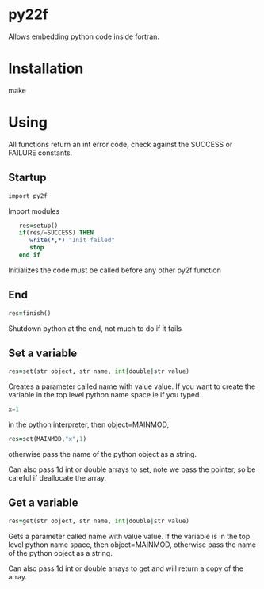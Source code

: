 # py22f

Allows embedding python code inside fortran. 

# Installation
make

# Using
All functions return an int error code, check against the SUCCESS 
or FAILURE constants.

## Startup
````fortran
import py2f
````

Import modules

````fortran
   res=setup()
   if(res/=SUCCESS) THEN
      write(*,*) "Init failed"
      stop
   end if
````

Initializes the code must be called before any other py2f function

## End

````fortran
res=finish()
````

Shutdown python at the end, not much to do if it fails

## Set a variable

````fortran
res=set(str object, str name, int|double|str value)
````
Creates a parameter called name with value value. If
you want to create the variable in the top level python name space
ie if you typed

````python
x=1
````

in the python interpreter, then object=MAINMOD, 

````fortran
res=set(MAINMOD,"x",1)
````

otherwise pass
the name of the python object as a string.

Can also pass 1d int or double arrays to set, note we pass the pointer,
so be careful if deallocate the array.

## Get a variable

````fortran
res=get(str object, str name, int|double|str value)
````

Gets a parameter called name with value value. If
the variable is in the top level python name space, then object=MAINMOD, otherwise pass
the name of the python object as a string.

Can also pass 1d int or double arrays to get and will return a copy of the array.

